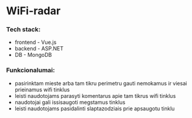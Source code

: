# WiFi-radar

### Tech stack:
- frontend - Vue.js
- backend - ASP.NET
- DB - MongoDB

###  Funkcionalumai:
- pasirinktam mieste arba tam tikru perimetru gauti nemokamus ir viesai prieinamus wifi tinklus
- leisti naudotojams parasyti komentarus apie tam tikrus wifi tinklus
- naudotojai gali issisaugoti megstamus tinklus
- leisti naudotojams pasidalinti slaptazodziais prie apsaugotu tinklu
